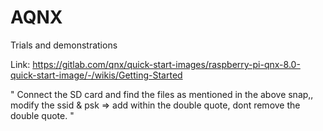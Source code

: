# AQNX
Trials and demonstrations

Link: https://gitlab.com/qnx/quick-start-images/raspberry-pi-qnx-8.0-quick-start-image/-/wikis/Getting-Started

"
Connect the SD card and find the files as mentioned in the above snap,, modify the ssid & psk => add within the double quote, dont remove the double quote.
"
